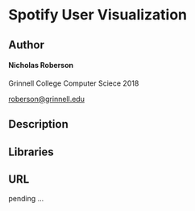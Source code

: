 
# Spotify User Visualization

## Author 

#### Nicholas Roberson 
Grinnell College 
Computer Sciece 
2018 

roberson@grinnell.edu


## Description 


## Libraries

## URL 

pending ...
